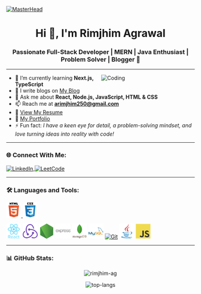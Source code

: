 [![MasterHead](https://user-images.githubusercontent.com/74038190/225813708-98b745f2-7d22-48cf-9150-083f1b00d6c9.gif)](https://github.com/rimjhim-ag)

<h1 align="center">Hi 👋, I'm Rimjhim Agrawal</h1>
<h3 align="center">Passionate Full-Stack Developer | MERN | Java Enthusiast | Problem Solver | Blogger 🚀</h3>

---

<img align="right" alt="Coding" width="250" src="https://media2.giphy.com/media/v1.Y2lkPTc5MGI3NjExOWdnajh0ODg5NnNvbGhocXI5NW9vdnMycHZlbHhkNmxwdGhyZjI2dSZlcD12MV9pbnRlcm5hbF9naWZfYnlfaWQmY3Q9Zw/78XCFBGOlS6keY1Bil/giphy.gif">

- 🌱 I’m currently learning **Next.js, TypeScript**  
- 📝 I write blogs on [My Blog](https://blogbae3blogs.blogspot.com/)  
- 💬 Ask me about **React, Node.js, JavaScript, HTML & CSS**  
- 📫 Reach me at **arimjhim250@gmail.com**  
- 📄 [View My Resume](https://drive.google.com/file/d/1ON8FhVn_69XBhIXRk6IdhQiWEaUJbIdA/view?usp=sharing)  
- 🔗 [My Portfolio](https://portfolio-rimjhim.vercel.app/)  
- ⚡ Fun fact: *I have a keen eye for detail, a problem-solving mindset, and love turning ideas into reality with code!*  

---

### 🌐 Connect With Me:
<p align="left">  
<a href="https://linkedin.com/in/rimjhim-agrawal23000" target="_blank">
  <img align="center" src="https://raw.githubusercontent.com/rahuldkjain/github-profile-readme-generator/master/src/images/icons/Social/linked-in-alt.svg" alt="LinkedIn" height="30" width="40"/>
</a>
<a href="https://www.leetcode.com/arimjhim250" target="_blank">
  <img align="center" src="https://raw.githubusercontent.com/rahuldkjain/github-profile-readme-generator/master/src/images/icons/Social/leet-code.svg" alt="LeetCode" height="30" width="40"/>
</a>
</p>

---

### 🛠️ Languages and Tools:
<p align="left">
<a href="https://www.w3.org/html/" target="_blank">
  <img src="https://raw.githubusercontent.com/devicons/devicon/master/icons/html5/html5-original-wordmark.svg" alt="HTML5" width="40" height="40"/>
</a>
<a href="https://www.w3schools.com/css/" target="_blank">
  <img src="https://raw.githubusercontent.com/devicons/devicon/master/icons/css3/css3-original-wordmark.svg" alt="CSS3" width="40" height="40"/>
</a>
  
<a href="https://reactjs.org/" target="_blank"><img src="https://raw.githubusercontent.com/devicons/devicon/master/icons/react/react-original-wordmark.svg" alt="React" width="40" height="40"/></a>
<a href="https://redux.js.org" target="_blank"><img src="https://raw.githubusercontent.com/devicons/devicon/master/icons/redux/redux-original.svg" alt="Redux" width="40" height="40"/></a>
<a href="https://nodejs.org" target="_blank"><img src="https://raw.githubusercontent.com/devicons/devicon/master/icons/nodejs/nodejs-original.svg" alt="Node.js" width="40" height="40"/></a>
<a href="https://expressjs.com" target="_blank"><img src="https://raw.githubusercontent.com/devicons/devicon/master/icons/express/express-original-wordmark.svg" alt="Express" width="40" height="40"/></a>
<a href="https://www.mongodb.com/" target="_blank"><img src="https://raw.githubusercontent.com/devicons/devicon/master/icons/mongodb/mongodb-original-wordmark.svg" alt="MongoDB" width="40" height="40"/></a>
<a href="https://www.mysql.com/" target="_blank"><img src="https://raw.githubusercontent.com/devicons/devicon/master/icons/mysql/mysql-original-wordmark.svg" alt="MySQL" width="40" height="40"/></a>
<a href="https://git-scm.com/" target="_blank"><img src="https://www.vectorlogo.zone/logos/git-scm/git-scm-icon.svg" alt="Git" width="40" height="40"/></a>
<a href="https://www.java.com" target="_blank"><img src="https://raw.githubusercontent.com/devicons/devicon/master/icons/java/java-original.svg" alt="Java" width="40" height="40"/></a>
<a href="https://developer.mozilla.org/en-US/docs/Web/JavaScript" target="_blank"><img src="https://raw.githubusercontent.com/devicons/devicon/master/icons/javascript/javascript-original.svg" alt="JavaScript" width="40" height="40"/></a>
</p>

---

### 📊 GitHub Stats:
<p align="center">
  <img src="https://github-readme-stats.vercel.app/api?username=rimjhim-ag&show_icons=true&locale=en&count_private=true&include_all_commits=true&theme=tokyonight" alt="rimjhim-ag" />
</p>
<p align="center">
  <img src="https://github-readme-stats.vercel.app/api/top-langs/?username=rimjhim-ag&layout=compact&theme=tokyonight" alt="top-langs" />
</p>



